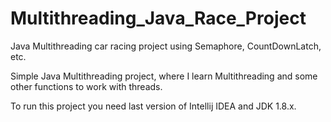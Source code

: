 # Multithreading_Java_Race_Project

Java Multithreading car racing project using Semaphore, CountDownLatch, etc.

Simple Java Multithreading project, where I learn Multithreading and some other functions to work with threads.

To run this project you need last version of Intellij IDEA and JDK 1.8.x.
